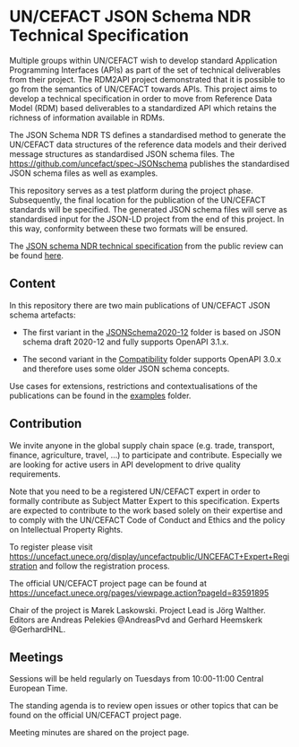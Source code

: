 # UN/CEFACT JSON Schema NDR Technical Specification

Multiple groups within UN/CEFACT wish to develop standard Application Programming Interfaces (APIs) as part of the set of technical deliverables from their project. The RDM2API project demonstrated that it is possible to go from the semantics of UN/CEFACT towards APIs. This project aims to develop a technical specification in order to move from Reference Data Model (RDM) based deliverables to a standardized API which retains the richness of information available in RDMs. 

The JSON Schema NDR TS defines a standardised method to generate the UN/CEFACT data structures of the reference data models and their derived message structures as standardised JSON schema files. The https://github.com/uncefact/spec-JSONschema publishes the standardised JSON schema files as well as examples. 

This repository serves as a test platform during the project phase. Subsequently, the final location for the publication of the UN/CEFACT standards will be specified. The generated JSON schema files will serve as standardised input for the JSON-LD project from the end of this project. In this way, conformity between these two formats will be ensured. 

The [JSON schema NDR technical specification](https://uncefact.unece.org/download/attachments/124026918/API-TECH-SPEC_JSON_Schema_NDR.pdf?api=v2) from the public review can be found [here](https://uncefact.unece.org/download/attachments/124026918/API-TECH-SPEC_JSON_Schema_NDR.pdf?api=v2).


## Content

In this repository there are two main publications of UN/CEFACT JSON schema artefacts: 

* The first variant in the [JSONSchema2020-12](https://github.com/uncefact/spec-JSONschema/tree/main/JSONschema2020-12) folder is based on JSON schema draft 2020-12 and fully supports OpenAPI 3.1.x.

* The second variant in the [Compatibility](https://github.com/uncefact/spec-JSONschema/tree/main/compatibility) folder supports OpenAPI 3.0.x and therefore uses some older JSON schema concepts.

Use cases for extensions, restrictions and contextualisations of the publications can be found in the [examples](https://github.com/uncefact/spec-JSONschema/tree/main/examples) folder.  


## Contribution
We invite anyone in the global supply chain space (e.g. trade, transport, finance, agriculture, travel, …) to participate and contribute. Especially we are looking for active users in API development to drive quality requirements. 

Note that you need to be a registered UN/CEFACT expert in order to formally contribute as Subject Matter Expert to this specification. Experts are expected to contribute to the work based solely on their expertise and to comply with the UN/CEFACT Code of Conduct and Ethics and the policy on Intellectual Property Rights.

To register please visit https://uncefact.unece.org/display/uncefactpublic/UNCEFACT+Expert+Registration and follow the registration process.

The official UN/CEFACT project page can be found at https://uncefact.unece.org/pages/viewpage.action?pageId=83591895

Chair of the project is Marek Laskowski. Project Lead is Jörg Walther. Editors are Andreas Pelekies @AndreasPvd and Gerhard Heemskerk @GerhardHNL. 

## Meetings
Sessions will be held regularly on Tuesdays from 10:00-11:00 Central European Time.

The standing agenda is to review open issues or other topics that can be found on the official UN/CEFACT project page. 

Meeting minutes are shared on the project page.
